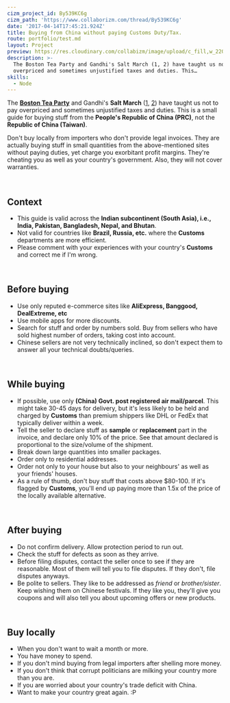 ```yaml
---
cizm_project_id: By539KC6g
cizm_path: 'https://www.collaborizm.com/thread/By539KC6g'
date: '2017-04-14T17:45:21.924Z'
title: Buying from China without paying Customs Duty/Tax.
route: portfolio/test.md
layout: Project
preview: https://res.cloudinary.com/collabizm/image/upload/c_fill,w_220,h_200,q_auto,f_auto/v1/project_photos/spayhwidqfrqg1clkse6
description: >-
  The Boston Tea Party and Gandhi's Salt March (1, 2) have taught us not to pay
  overpriced and sometimes unjustified taxes and duties. This…
skills:
  - Node
---
```

The **[Boston Tea Party](https://en.wikipedia.org/wiki/Boston_Tea_Party)** and Gandhi's **Salt March** ([1](http://www.history.com/news/gandhis-salt-march-85-years-ago), [2](http://www.dandimemorial.in/)) have taught us not to pay overpriced and sometimes unjustified taxes and duties. This is a small guide for buying stuff from the **People's Republic of China (PRC)**, not the **Republic of China (Taiwan)**.

Don't buy locally from importers who don't provide legal invoices. They are actually buying stuff in small quantities from the above-mentioned sites without paying duties, yet charge you exorbitant profit margins. They're cheating you as well as your country's government. Also, they will not cover warranties.

&nbsp;

## Context
* This guide is valid across the **Indian subcontinent (South Asia), i.e., India, Pakistan, Bangladesh, Nepal, and Bhutan**.
* Not valid for countries like **Brazil, Russia, etc.** where the **Customs** departments are more efficient.
* Please comment with your experiences with your country's **Customs** and correct me if I'm wrong.

&nbsp;

## Before buying
* Use only reputed e-commerce sites like **AliExpress, Banggood, DealExtreme, etc**
* Use mobile apps for more discounts.
* Search for stuff and order by numbers sold.
Buy from sellers who have sold highest number of orders, taking cost into account.
* Chinese sellers are not very technically inclined, so don't expect them to answer all your technical doubts/queries.

&nbsp;

## While buying
* If possible, use only **(China) Govt. post registered air mail/parcel**.
This might take 30-45 days for delivery, but it's less likely to be held and charged by **Customs** than premium shippers like DHL or FedEx that typically deliver within a week.
* Tell the seller to declare stuff as **sample** or **replacement** part in the invoice, and declare only 10% of the price. See that amount declared is proportional to the size/volume of the shipment.
* Break down large quantities into smaller packages.
* Order only to residential addresses.
* Order not only to your house but also to your neighbours' as well as your friends' houses.
* As a rule of thumb, don't buy stuff that costs above $80-100. If it's flagged by **Customs**, you'll end up paying more than 1.5x of the price of the locally available alternative.

&nbsp;

## After buying
* Do not confirm delivery. Allow protection period to run out.
* Check the stuff for defects as soon as they arrive.
* Before filing disputes, contact the seller once to see if they are reasonable. Most of them will tell you to file disputes. If they don't, file disputes anyways.
* Be polite to sellers. They like to be addressed as *friend* or *brother/sister*. Keep wishing them on Chinese festivals. If they like you, they'll give you coupons and will also tell you about upcoming offers or new products.

 &nbsp;

## Buy locally
* When you don't want to wait a month or more.
* You have money to spend.
* If you don't mind buying from legal importers after shelling more money.
* If you don't think that corrupt politicians are milking your country more than you are.
* If you are worried about your country's trade deficit with China.
* Want to make your country great again. :P
